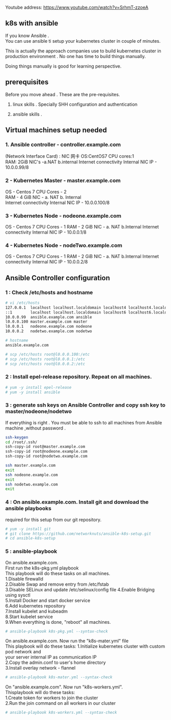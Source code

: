 Youtube address: https://www.youtube.com/watch?v=SrhmT-zzoeA  



## k8s with ansible

If you know Ansible .  
You can use ansible ti setup your kubernetes cluster in couple of minutes.  

This is actually the approach companies use to build kubernetes cluster in  
production environment . No one has time to build things manually.  

Doing things manually is good for learning perspective.  

## prerequisites

Before you move ahead . These are the pre-requisites.

1. linux skills . Specially SHH configuration and authentication 

2. ansible skills .

## Virtual machines setup needed
### 1. Ansible controller - controller.example.com
(Network Interface Card) : NIC  网卡
OS:CentOS7              CPU cores:1  
RAM: 2GiB               NIC's -a.NAT b.internal
Internet connectivity   Internal NIC IP - 10.0.0.99/8

### 2 - Kubernetes Master - master.example.com  
OS - Centos 7   CPU Cores - 2  
RAM - 4 GiB  NIC - a. NAT b. Internal    
Internet connectivity  Internal NIC IP - 10.0.0.100/8  



### 3 - Kubernetes Node - nodeone.example.com
OS - Centos 7 CPU Cores - 1
RAM - 2 GiB NIC - a. NAT b.Internal
Internet connectivity Internal NIC IP - 10.0.0.1/8


### 4 - Kubernetes Node - nodeTwo.example.com
OS - Centos 7 CPU Cores - 1
RAM - 2 GiB NIC - a. NAT b.Internal
Internet connectivity Internal NIC IP - 10.0.0.2/8


## Ansible Controller configuration
### 1 : Check /etc/hosts and hostname
```bash
# vi /etc/hosts
127.0.0.1  localhost localhost.localdomain localhost4 localhost4.localdomain4
::1        localhost localhost.localdomain localhost6 localhost6.localdomain6
10.0.0.99  ansible.example.com ansible
l0.0.0.100 master.example.com master
l0.0.0.1   nodeone.example.com nodeone
10.0.0.2   nodetwo.example.com nodetwo

# hostname
ansible.example.com

# scp /etc/hosts root@l0.0.0.100:/etc
# scp /etc/hosts root@l0.0.0.1:/etc
# scp /etc/hosts root@l0.0.0.2:/etc
```

### 2 : Install epel-release repository. Repeat on all machines.

```bash
# yum -y install epel-release
# yum -y install ansible
```
### 3 : generate ssh keys on Ansible Controller and copy ssh key to master/nodeone/nodetwo
If everything is right . You must be able to ssh to all machines from Ansible machine ,without password .

```bash
ssh-keygen
cd /root/.ssh/
ssh-copy-id root@master.example.com
ssh-copy-id root@nodeone.example.com
ssh-copy-id root@nodetwo.example.com

ssh master.example.com  
exit  
ssh nodeone.example.com  
exit  
ssh nodetwo.example.com  
exit  
```

### 4 : On ansible.example.com. Install git and download the ansible playbooks   
required for this setup from our git repository.
```bash
# yum -y install git  
# git clone https://github.com/networknuts/ansible-k8s-setup.git  
# cd ansible-k8s-setup
```
### 5 : ansible-playbook
On ansible.example.com.   
First run the k8s-pkg.yml playbook  
This playbook will do these tasks on all machines.  
1.Disable firewalld  
2.Disable Swap and remove entry from /etc/fstab  
3.Disable SELinux and update /etc/selinux/config file
4.Enable Bridging using sysctl  
5.Install Docker and start docker service  
6.Add kubernetes repository  
7.Install kubelet and kubeadm  
8.Start kubelet service  
9.When everything is done, "reboot" all machines.

```bash
# ansible-playbook k8s-pkg.yml --syntax-check
```

On ansible.example.com. Now run the "k8s-mater.yml" file  
This playbook will do these tasks:
1.Initialize kubernetes cluster with custom pod network and  
your server internal IP as communication IP  
2.Copy the admin.conf to user's home directory  
3.Install overlay network - flannel  
```bash
# ansible-playbook k8s-mater.yml --syntax-check
```

On "ansible.example.com". Now run "k8s-workers.yml".  
Thisplaybook will do these tasks:  
1.Create token for workers to join the cluster  
2.Run the join command on all workers in our cluster 
```bash
# ansible-playbook k8s-workers.yml --syntax-check
```

 